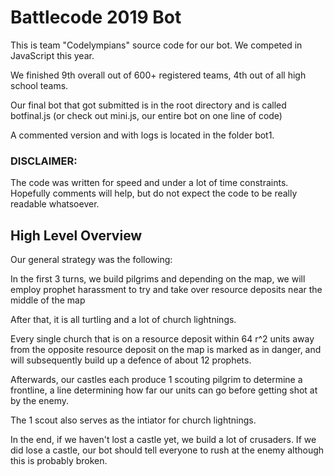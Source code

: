 # Battlecode 2019 Bot

This is team "Codelympians" source code for our bot. We competed in JavaScript this year.

We finished 9th overall out of 600+ registered teams, 4th out of all high school teams.

Our final bot that got submitted is in the root directory and is called botfinal.js (or check out mini.js, our entire bot on one line of code)

A commented version and with logs is located in the folder bot1.

### DISCLAIMER:

The code was written for speed and under a lot of time constraints. Hopefully comments will help, but do not expect the code to be really readable whatsoever. 

## High Level Overview

Our general strategy was the following:

In the first 3 turns, we build pilgrims and depending on the map, we will employ prophet harassment to try and take over resource deposits near the middle of the map



After that, it is all turtling and a lot of church lightnings.



Every single church that is on a resource deposit within 64 r^2 units away from the opposite resource deposit on the map is marked as in danger, and will subsequently build up a defence of about 12 prophets.



Afterwards, our castles each produce 1 scouting pilgrim to determine a frontline, a line determining how far our units can go before getting shot at by the enemy.



The 1 scout also serves as the intiator for church lightnings.



In the end, if we haven't lost a castle yet, we build a lot of crusaders. If we did lose a castle, our bot should tell everyone to rush at the enemy although this is probably broken.
